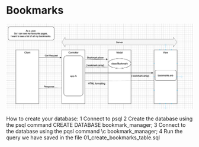 # Bookmarks

![alt US1](https://github.com/LaurenQurashi/Bookmarks/blob/master/public/userstory1.png)

How to create your database:
1 Connect to psql
2 Create the database using the psql command CREATE DATABASE bookmark_manager;
3 Connect to the database using the pqsl command \c bookmark_manager;
4 Run the query we have saved in the file 01_create_bookmarks_table.sql
